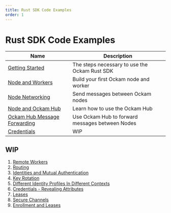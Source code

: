 ```yaml
---
title: Rust SDK Code Examples
order: 1
---
```


# Rust SDK Code Examples

| Name                                                                                          | Description                                     |
| --------------------------------------------------------------------------------------------- | ----------------------------------------------- |
| [Getting Started](/learn/how-to-guides/rust-sdk-code-examples/getting-started)                | The steps necessary to use the Ockam Rust SDK   |
| [Node and Workers](/learn/how-to-guides/rust-sdk-code-examples/nodes-and-workers)             | Build your first Ockam node and worker          |
| [Node Networking](/learn/how-to-guides/rust-sdk-code-examples/node-networking)                | Send messages between Ockam nodes               |
| [Node and Ockam Hub](/learn/how-to-guides/rust-sdk-code-examples/nodes-and-hub)               | Learn how to use the Ockam Hub                  |
| [Ockam Hub Message Forwarding](/learn/how-to-guides/rust-sdk-code-examples/forwarding-to-hub) | Use Ockam Hub to forward messages between Nodes |
| [Credentials](/learn/how-to-guides/rust-sdk-code-examples/credentials)                        | WIP                                             |

## WIP

1. [Remote Workers]()
1. [Routing]()
1. [Identities and Mutual Authentication]()
1. [Key Rotation]()
1. [Different Identity Profiles In Different Contexts]()
1. [Credentials - Revealing Attributes]()
1. [Leases]()
1. [Secure Channels]()
1. [Enrollment and Leases]()
